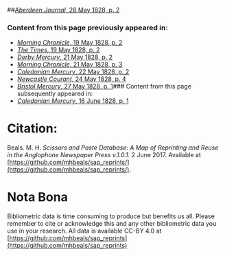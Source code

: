 ##[*Aberdeen Journal*, 28 May 1828, p. 2](https://mhbeals.github.io/sap_html/Aberdeen-Journal/Aberdeen-Journal-28-May-1828-p-2)

### Content from this page previously appeared in:
+ [*Morning Chronicle*, 19 May 1828, p. 2](https://mhbeals.github.io/sap_html/Morning-Chronicle/Morning-Chronicle-19-May-1828-p-2)
+ [*The Times*, 19 May 1828, p. 2](https://mhbeals.github.io/sap_html/The-Times/The-Times-19-May-1828-p-2)
+ [*Derby Mercury*, 21 May 1828, p. 2](https://mhbeals.github.io/sap_html/Derby-Mercury/Derby-Mercury-21-May-1828-p-2)
+ [*Morning Chronicle*, 21 May 1828, p. 3](https://mhbeals.github.io/sap_html/Morning-Chronicle/Morning-Chronicle-21-May-1828-p-3)
+ [*Caledonian Mercury*, 22 May 1828, p. 2](https://mhbeals.github.io/sap_html/Caledonian-Mercury/Caledonian-Mercury-22-May-1828-p-2)
+ [*Newcastle Courant*, 24 May 1828, p. 4](https://mhbeals.github.io/sap_html/Newcastle-Courant/Newcastle-Courant-24-May-1828-p-4)
+ [*Bristol Mercury*, 27 May 1828, p. 1](https://mhbeals.github.io/sap_html/Bristol-Mercury/Bristol-Mercury-27-May-1828-p-1)### Content from this page subsequently appeared in:
+ [*Caledonian Mercury*, 16 June 1828, p. 1](https://mhbeals.github.io/sap_html/Caledonian-Mercury/Caledonian-Mercury-16-June-1828-p-1)
                    
# Citation: 

Beals. M. H. *Scissors and Paste Database: A Map of Reprinting and Reuse in the Anglophone Newspaper Press v.1.0.1.* 2 June 2017. Available at [https://github.com/mhbeals/sap_reprints/](https://github.com/mhbeals/sap_reprints/). 
                    
# Nota Bona

Bibliometric data is time consuming to produce but benefits us all. Please remember to cite or acknowledge this and any other bibliometric data you use in your research. All data is available CC-BY 4.0 at [https://github.com/mhbeals/sap_reprints](https://github.com/mhbeals/sap_reprints)